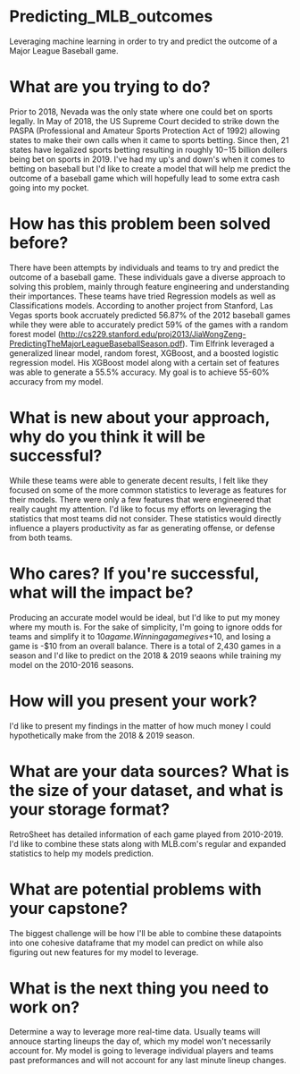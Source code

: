 # Predicting_MLB_outcomes
Leveraging machine learning in order to try and predict the outcome of a Major League Baseball game. 

# What are you trying to do?
Prior to 2018, Nevada was the only state where one could bet on sports legally. In May of 2018, the US Supreme Court decided to strike down the PASPA (Professional and Amateur Sports Protection Act of 1992) allowing states to make their own calls when it came to sports betting. Since then, 21 states have legalized sports betting resulting in roughly $10-$15 billion dollers being bet on sports in 2019. I've had my up's and down's when it comes to betting on baseball but I'd like to create a model that will help me predict the outcome of a baseball game which will hopefully lead to some extra cash going into my pocket.

# How has this problem been solved before?
There have been attempts by individuals and teams to try and predict the outcome of a baseball game. These individuals gave a diverse approach to solving this problem, mainly through feature engineering and understanding their importances. These teams have tried Regression models as well as Classifications models. According to another project from Stanford, Las Vegas sports book accruately predicted 56.87% of the 2012 baseball games while they were able to accurately predict 59% of the games with a random forest model (http://cs229.stanford.edu/proj2013/JiaWongZeng-PredictingTheMajorLeagueBaseballSeason.pdf). Tim Elfrink leveraged a generalized linear model, random forest, XGBoost, and a boosted logistic regression model. His XGBoost model along with a certain set of features was able to generate a 55.5% accuracy. My goal is to achieve 55-60% accuracy from my model.

# What is new about your approach, why do you think it will be successful?
While these teams were able to generate decent results, I felt like they focused on some of the more common statistics to leverage as features for their models. There were only a few features that were engineered that really caught my attention. I'd like to focus my efforts on leveraging the statistics that most teams did not consider. These statistics would directly influence a players productivity as far as generating offense, or defense from both teams. 

# Who cares? If you're successful, what will the impact be?
Producing an accurate model would be ideal, but I'd like to put my money where my mouth is. For the sake of simplicity, I'm going to ignore odds for teams and simplify it to $10 a game. Winning a game gives +$10, and losing a game is -$10 from an overall balance. There is a total of 2,430 games in a season and I'd like to predict on the 2018 & 2019 seaons while training my model on the 2010-2016 seasons.

# How will you present your work?
I'd like to present my findings in the matter of how much money I could hypothetically make from the 2018 & 2019 season. 

# What are your data sources? What is the size of your dataset, and what is your storage format?
RetroSheet has detailed information of each game played from 2010-2019. I'd like to combine these stats along with MLB.com's regular and expanded statistics to help my models prediction. 

# What are potential problems with your capstone?
The biggest challenge will be how I'll be able to combine these datapoints into one cohesive dataframe that my model can predict on while also figuring out new features for my model to leverage. 

# What is the next thing you need to work on?
Determine a way to leverage more real-time data. Usually teams will annouce starting lineups the day of, which my model won't necessarily account for. My model is going to leverage individual players and teams past preformances and will not account for any last minute lineup changes. 
